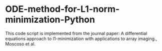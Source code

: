 ODE-method-for-L1-norm-minimization-Python
==========================================

This code script is implemented from the journal paper:
A differential equations approach to l1-minimization with applications to array imaging., Moscoso et al.
